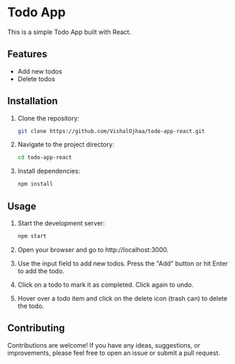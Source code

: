 # Todo App

This is a simple Todo App built with React.

## Features

- Add new todos
- Delete todos

## Installation

1. Clone the repository:
   ```sh
   git clone https://github.com/VishalOjhaa/todo-app-react.git
2. Navigate to the project directory:
   ```sh
   cd todo-app-react
3. Install dependencies:
   ```sh
   npm install

## Usage

1. Start the development server:
   ```sh
   npm start
2. Open your browser and go to http://localhost:3000.

3. Use the input field to add new todos. Press the "Add" button or hit Enter to add the todo.

4. Click on a todo to mark it as completed. Click again to undo.

5. Hover over a todo item and click on the delete icon (trash can) to delete the todo.

## Contributing

Contributions are welcome! If you have any ideas, suggestions, or improvements, please feel free to open an issue or submit a pull request.

